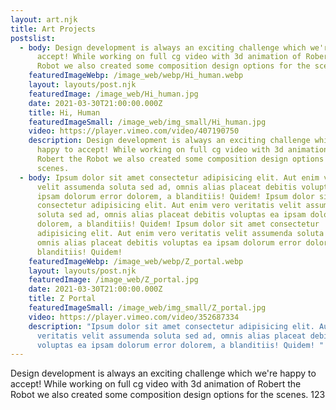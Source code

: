```yaml
---
layout: art.njk
title: Art Projects
postslist:
  - body: Design development is always an exciting challenge which we're happy to
      accept! While working on full cg video with 3d animation of Robert the
      Robot we also created some composition design options for the scenes.
    featuredImageWebp: /image_web/webp/Hi_human.webp
    layout: layouts/post.njk
    featuredImage: /image_web/Hi_human.jpg
    date: 2021-03-30T21:00:00.000Z
    title: Hi, Human
    featuredImageSmall: /image_web/img_small/Hi_human.jpg
    video: https://player.vimeo.com/video/407190750
    description: Design development is always an exciting challenge which we're
      happy to accept! While working on full cg video with 3d animation of
      Robert the Robot we also created some composition design options for the
      scenes.
  - body: Ipsum dolor sit amet consectetur adipisicing elit. Aut enim vero veritatis
      velit assumenda soluta sed ad, omnis alias placeat debitis voluptas ea
      ipsam dolorum error dolorem, a blanditiis! Quidem! Ipsum dolor sit amet
      consectetur adipisicing elit. Aut enim vero veritatis velit assumenda
      soluta sed ad, omnis alias placeat debitis voluptas ea ipsam dolorum error
      dolorem, a blanditiis! Quidem! Ipsum dolor sit amet consectetur
      adipisicing elit. Aut enim vero veritatis velit assumenda soluta sed ad,
      omnis alias placeat debitis voluptas ea ipsam dolorum error dolorem, a
      blanditiis! Quidem!
    featuredImageWebp: /image_web/webp/Z_portal.webp
    layout: layouts/post.njk
    featuredImage: /image_web/Z_portal.jpg
    date: 2021-03-30T21:00:00.000Z
    title: Z Portal
    featuredImageSmall: /image_web/img_small/Z_portal.jpg
    video: https://player.vimeo.com/video/352687334
    description: "Ipsum dolor sit amet consectetur adipisicing elit. Aut enim vero
      veritatis velit assumenda soluta sed ad, omnis alias placeat debitis
      voluptas ea ipsam dolorum error dolorem, a blanditiis! Quidem! "
---
```

Design development is always an exciting challenge which we're happy to accept! While working on full cg video with 3d animation of Robert the Robot we also created some composition design options for the scenes. 123